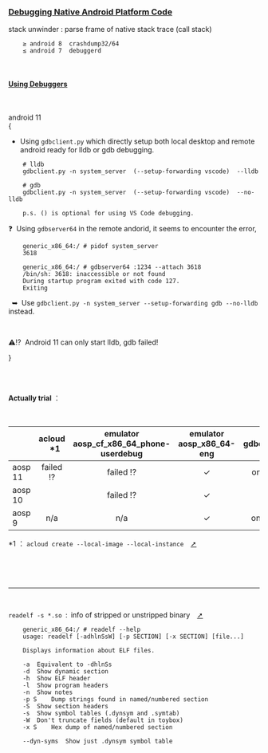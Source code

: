 
### [Debugging Native Android Platform Code ](https://source.android.com/devices/tech/debug)

stack unwinder : parse frame of native stack trace (call stack)
```
    ≥ android 8  crashdump32/64
    ≤ android 7  debuggerd

```



</br>

#### [Using Debuggers](https://source.android.com/devices/tech/debug/gdb)

</br>

android 11 </br>
{
-  Using `gdbclient.py` which directly setup both local desktop and remote android ready for lldb or gdb debugging.

```shell
    # lldb
    gdbclient.py -n system_server  (--setup-forwarding vscode)  --lldb

    # gdb
    gdbclient.py -n system_server  (--setup-forwarding vscode)  --no-lldb

    p.s. () is optional for using VS Code debugging.
```

❓ &nbsp;Using `gdbserver64` in the remote andorid, it seems to encounter the error,

```shell
    generic_x86_64:/ # pidof system_server
    3618

    generic_x86_64:/ # gdbserver64 :1234 --attach 3618
    /bin/sh: 3618: inaccessible or not found
    During startup program exited with code 127.
    Exiting
```

&ensp;➥ &nbsp;Use `gdbclient.py -n system_server --setup-forwarding gdb --no-lldb` instead.

</br>

⚠️⁉️ &nbsp;Android 11 can only start lldb, gdb failed!

}

</br>
</br>

__Actually trial__ ：

</br>

|         | acloud &ensp; *1 | emulator </br> aosp_cf_x86_64_phone-userdebug | emulator </br> aosp_x86_64-eng | gdbclient.py | gdbserver64 |
| ------- | :--------------: | :-------------------------------------------: | :----------------------------: | :----------: | :---------: |
| aosp 11 |    failed !?     |                   failed !?                   |               ✓               |  only lldb   |  failed !?  |
| aosp 10 |                  |                   failed !?                   |               ✓               |              |             |
| aosp 9  |       n/a        |                      n/a                      |               ✓               |   only gdb   |  failed !?  |

*1 ： `acloud create --local-image --local-instance`&ensp;&ensp;[➚](https://source.android.com/setup/start#create_acloud_instance)

</br>
</br>
</br>

------

</br>

`readelf -s *.so`&ensp;:&ensp;info of stripped or unstripped binary&emsp;[➚](https://stackoverflow.com/questions/22682151/difference-between-a-stripped-binary-and-a-non-stripped-binary-in-linux)


```shell
    generic_x86_64:/ # readelf --help
    usage: readelf [-adhlnSsW] [-p SECTION] [-x SECTION] [file...]

    Displays information about ELF files.

    -a	Equivalent to -dhlnSs
    -d	Show dynamic section
    -h	Show ELF header
    -l	Show program headers
    -n	Show notes
    -p S	Dump strings found in named/numbered section
    -S	Show section headers
    -s	Show symbol tables (.dynsym and .symtab)
    -W	Don't truncate fields (default in toybox)
    -x S	Hex dump of named/numbered section

    --dyn-syms	Show just .dynsym symbol table
```

